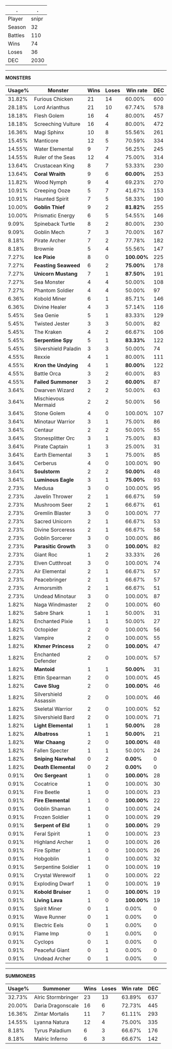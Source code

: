 .|.
|-|-
Player|snipr
Season|32
Battles|110
Wins|74
Loses|36
DEC|2030

---
**MONSTERS**

Usage%|Monster|Wins|Loses|Win rate|DEC|
-|-|-|-|-|-|
31.82%|Furious Chicken|21|14|60.00%|600|
28.18%|Lord Arianthus|21|10|67.74%|578|
18.18%|Flesh Golem|16|4|80.00%|457|
18.18%|Screeching Vulture|16|4|80.00%|472|
16.36%|Magi Sphinx|10|8|55.56%|261|
15.45%|Manticore|12|5|70.59%|334|
14.55%|Water Elemental|9|7|56.25%|245|
14.55%|Ruler of the Seas|12|4|75.00%|314|
13.64%|Crustacean King|8|7|53.33%|230|
13.64%|**Coral Wraith**|9|6|**60.00%**|253|
11.82%|Wood Nymph|9|4|69.23%|270|
10.91%|Creeping Ooze|5|7|41.67%|153|
10.91%|Haunted Spirit|7|5|58.33%|190|
10.00%|**Goblin Thief**|9|2|**81.82%**|255|
10.00%|Prismatic Energy|6|5|54.55%|146|
9.09%|Spineback Turtle|8|2|80.00%|230|
9.09%|Goblin Mech|7|3|70.00%|167|
8.18%|Pirate Archer|7|2|77.78%|182|
8.18%|Brownie|5|4|55.56%|147|
7.27%|**Ice Pixie**|8|0|**100.00%**|225|
7.27%|**Feasting Seaweed**|6|2|**75.00%**|178|
7.27%|**Unicorn Mustang**|7|1|**87.50%**|191|
7.27%|Sea Monster|4|4|50.00%|108|
7.27%|Phantom Soldier|4|4|50.00%|97|
6.36%|Kobold Miner|6|1|85.71%|146|
6.36%|Divine Healer|4|3|57.14%|116|
5.45%|Sea Genie|5|1|83.33%|129|
5.45%|Twisted Jester|3|3|50.00%|82|
5.45%|The Kraken|4|2|66.67%|106|
5.45%|**Serpentine Spy**|5|1|**83.33%**|122|
5.45%|Silvershield Paladin|3|3|50.00%|74|
4.55%|Rexxie|4|1|80.00%|111|
4.55%|**Kron the Undying**|4|1|**80.00%**|122|
4.55%|Battle Orca|3|2|60.00%|83|
4.55%|**Failed Summoner**|3|2|**60.00%**|87|
3.64%|Dwarven Wizard|2|2|50.00%|63|
3.64%|Mischievous Mermaid|2|2|50.00%|56|
3.64%|Stone Golem|4|0|100.00%|107|
3.64%|Minotaur Warrior|3|1|75.00%|86|
3.64%|Centaur|2|2|50.00%|55|
3.64%|Stonesplitter Orc|3|1|75.00%|83|
3.64%|Pirate Captain|1|3|25.00%|31|
3.64%|Earth Elemental|3|1|75.00%|85|
3.64%|Cerberus|4|0|100.00%|90|
3.64%|**Soulstorm**|2|2|**50.00%**|48|
3.64%|**Luminous Eagle**|3|1|**75.00%**|93|
2.73%|Medusa|3|0|100.00%|95|
2.73%|Javelin Thrower|2|1|66.67%|59|
2.73%|Mushroom Seer|2|1|66.67%|61|
2.73%|Gremlin Blaster|3|0|100.00%|77|
2.73%|Sacred Unicorn|2|1|66.67%|53|
2.73%|Divine Sorceress|2|1|66.67%|58|
2.73%|Goblin Sorcerer|3|0|100.00%|86|
2.73%|**Parasitic Growth**|3|0|**100.00%**|82|
2.73%|Giant Roc|1|2|33.33%|26|
2.73%|Elven Cutthroat|3|0|100.00%|74|
2.73%|Air Elemental|2|1|66.67%|57|
2.73%|Peacebringer|2|1|66.67%|57|
2.73%|Armorsmith|2|1|66.67%|51|
2.73%|Undead Minotaur|3|0|100.00%|87|
1.82%|Naga Windmaster|2|0|100.00%|60|
1.82%|Sabre Shark|1|1|50.00%|31|
1.82%|Enchanted Pixie|1|1|50.00%|27|
1.82%|Octopider|2|0|100.00%|56|
1.82%|Vampire|2|0|100.00%|55|
1.82%|**Khmer Princess**|2|0|**100.00%**|47|
1.82%|Enchanted Defender|2|0|100.00%|57|
1.82%|**Mantoid**|1|1|**50.00%**|31|
1.82%|Ettin Spearman|2|0|100.00%|45|
1.82%|**Cave Slug**|2|0|**100.00%**|46|
1.82%|Silvershield Assassin|2|0|100.00%|46|
1.82%|Skeletal Warrior|2|0|100.00%|52|
1.82%|Silvershield Bard|2|0|100.00%|71|
1.82%|**Light Elemental**|1|1|**50.00%**|28|
1.82%|**Albatross**|1|1|**50.00%**|21|
1.82%|**War Chaang**|2|0|**100.00%**|48|
1.82%|Fallen Specter|1|1|50.00%|24|
1.82%|**Sniping Narwhal**|0|2|**0.00%**|0|
1.82%|**Death Elemental**|0|2|**0.00%**|0|
0.91%|**Orc Sergeant**|1|0|**100.00%**|28|
0.91%|Cocatrice|1|0|100.00%|30|
0.91%|Fire Beetle|1|0|100.00%|23|
0.91%|**Fire Elemental**|1|0|**100.00%**|22|
0.91%|Goblin Shaman|1|0|100.00%|24|
0.91%|Frozen Soldier|1|0|100.00%|29|
0.91%|**Serpent of Eld**|1|0|**100.00%**|29|
0.91%|Feral Spirit|1|0|100.00%|23|
0.91%|Highland Archer|1|0|100.00%|26|
0.91%|Fire Spitter|1|0|100.00%|26|
0.91%|Hobgoblin|1|0|100.00%|32|
0.91%|Serpentine Soldier|1|0|100.00%|19|
0.91%|Crystal Werewolf|1|0|100.00%|22|
0.91%|Exploding Dwarf|1|0|100.00%|19|
0.91%|**Kobold Bruiser**|1|0|**100.00%**|19|
0.91%|**Living Lava**|1|0|**100.00%**|19|
0.91%|Spirit Miner|0|1|0.00%|0|
0.91%|Wave Runner|0|1|0.00%|0|
0.91%|Electric Eels|0|1|0.00%|0|
0.91%|Flame Imp|0|1|0.00%|0|
0.91%|Cyclops|0|1|0.00%|0|
0.91%|Peaceful Giant|0|1|0.00%|0|
0.91%|Undead Archer|0|1|0.00%|0|

---
**SUMMONERS**

Usage%|Summoner|Wins|Loses|Win rate|DEC|
-|-|-|-|-|-|
32.73%|Alric Stormbringer|23|13|63.89%|637|
20.00%|Daria Dragonscale|16|6|72.73%|445|
16.36%|Zintar Mortalis|11|7|61.11%|293|
14.55%|Lyanna Natura|12|4|75.00%|335|
8.18%|Tyrus Paladium|6|3|66.67%|176|
8.18%|Malric Inferno|6|3|66.67%|142|
